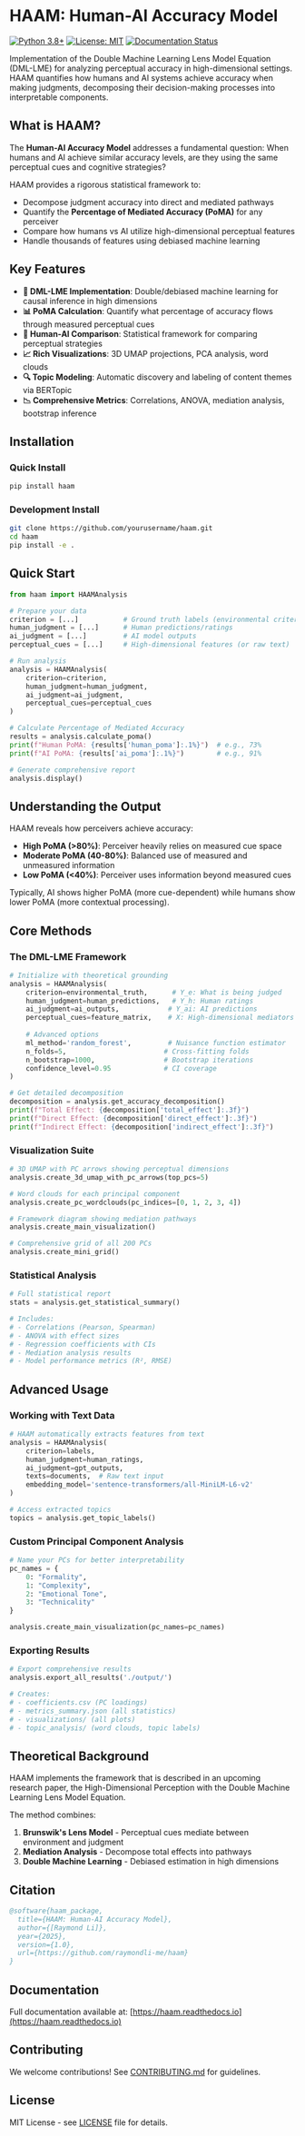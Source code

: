 # HAAM: Human-AI Accuracy Model

[![Python 3.8+](https://img.shields.io/badge/python-3.8+-blue.svg)](https://www.python.org/downloads/)
[![License: MIT](https://img.shields.io/badge/License-MIT-yellow.svg)](https://opensource.org/licenses/MIT)
[![Documentation Status](https://readthedocs.org/projects/haam/badge/?version=latest)](https://haam.readthedocs.io/en/latest/?badge=latest)

Implementation of the Double Machine Learning Lens Model Equation (DML-LME) for analyzing perceptual accuracy in high-dimensional settings. HAAM quantifies how humans and AI systems achieve accuracy when making judgments, decomposing their decision-making processes into interpretable components.

## What is HAAM?

The **Human-AI Accuracy Model** addresses a fundamental question: When humans and AI achieve similar accuracy levels, are they using the same perceptual cues and cognitive strategies? 

HAAM provides a rigorous statistical framework to:
- Decompose judgment accuracy into direct and mediated pathways
- Quantify the **Percentage of Mediated Accuracy (PoMA)** for any perceiver
- Compare how humans vs AI utilize high-dimensional perceptual features
- Handle thousands of features using debiased machine learning

## Key Features

- **🎯 DML-LME Implementation**: Double/debiased machine learning for causal inference in high dimensions
- **📊 PoMA Calculation**: Quantify what percentage of accuracy flows through measured perceptual cues
- **🧠 Human-AI Comparison**: Statistical framework for comparing perceptual strategies
- **📈 Rich Visualizations**: 3D UMAP projections, PCA analysis, word clouds
- **🔍 Topic Modeling**: Automatic discovery and labeling of content themes via BERTopic
- **📉 Comprehensive Metrics**: Correlations, ANOVA, mediation analysis, bootstrap inference

## Installation

### Quick Install
```bash
pip install haam
```

### Development Install
```bash
git clone https://github.com/yourusername/haam.git
cd haam
pip install -e .
```

## Quick Start

```python
from haam import HAAMAnalysis

# Prepare your data
criterion = [...]           # Ground truth labels (environmental criterion)
human_judgment = [...]      # Human predictions/ratings  
ai_judgment = [...]         # AI model outputs
perceptual_cues = [...]     # High-dimensional features (or raw text)

# Run analysis
analysis = HAAMAnalysis(
    criterion=criterion,
    human_judgment=human_judgment,
    ai_judgment=ai_judgment,
    perceptual_cues=perceptual_cues
)

# Calculate Percentage of Mediated Accuracy
results = analysis.calculate_poma()
print(f"Human PoMA: {results['human_poma']:.1%}")  # e.g., 73%
print(f"AI PoMA: {results['ai_poma']:.1%}")        # e.g., 91%

# Generate comprehensive report
analysis.display()
```

## Understanding the Output

HAAM reveals how perceivers achieve accuracy:

- **High PoMA (>80%)**: Perceiver heavily relies on measured cue space
- **Moderate PoMA (40-80%)**: Balanced use of measured and unmeasured information  
- **Low PoMA (<40%)**: Perceiver uses information beyond measured cues

Typically, AI shows higher PoMA (more cue-dependent) while humans show lower PoMA (more contextual processing).

## Core Methods

### The DML-LME Framework

```python
# Initialize with theoretical grounding
analysis = HAAMAnalysis(
    criterion=environmental_truth,      # Y_e: What is being judged
    human_judgment=human_predictions,   # Y_h: Human ratings
    ai_judgment=ai_outputs,            # Y_ai: AI predictions
    perceptual_cues=feature_matrix,    # X: High-dimensional mediators
    
    # Advanced options
    ml_method='random_forest',         # Nuisance function estimator
    n_folds=5,                        # Cross-fitting folds
    n_bootstrap=1000,                 # Bootstrap iterations
    confidence_level=0.95             # CI coverage
)

# Get detailed decomposition
decomposition = analysis.get_accuracy_decomposition()
print(f"Total Effect: {decomposition['total_effect']:.3f}")
print(f"Direct Effect: {decomposition['direct_effect']:.3f}")  
print(f"Indirect Effect: {decomposition['indirect_effect']:.3f}")
```

### Visualization Suite

```python
# 3D UMAP with PC arrows showing perceptual dimensions
analysis.create_3d_umap_with_pc_arrows(top_pcs=5)

# Word clouds for each principal component
analysis.create_pc_wordclouds(pc_indices=[0, 1, 2, 3, 4])

# Framework diagram showing mediation pathways
analysis.create_main_visualization()

# Comprehensive grid of all 200 PCs
analysis.create_mini_grid()
```

### Statistical Analysis

```python
# Full statistical report
stats = analysis.get_statistical_summary()

# Includes:
# - Correlations (Pearson, Spearman)
# - ANOVA with effect sizes
# - Regression coefficients with CIs
# - Mediation analysis results
# - Model performance metrics (R², RMSE)
```

## Advanced Usage

### Working with Text Data

```python
# HAAM automatically extracts features from text
analysis = HAAMAnalysis(
    criterion=labels,
    human_judgment=human_ratings,
    ai_judgment=gpt_outputs,
    texts=documents,  # Raw text input
    embedding_model='sentence-transformers/all-MiniLM-L6-v2'
)

# Access extracted topics
topics = analysis.get_topic_labels()
```

### Custom Principal Component Analysis

```python
# Name your PCs for better interpretability
pc_names = {
    0: "Formality",
    1: "Complexity",  
    2: "Emotional Tone",
    3: "Technicality"
}

analysis.create_main_visualization(pc_names=pc_names)
```

### Exporting Results

```python
# Export comprehensive results
analysis.export_all_results('./output/')

# Creates:
# - coefficients.csv (PC loadings)
# - metrics_summary.json (all statistics)
# - visualizations/ (all plots)
# - topic_analysis/ (word clouds, topic labels)
```

## Theoretical Background

HAAM implements the framework that is described in an upcoming research paper, the High-Dimensional Perception with the Double Machine Learning Lens Model Equation. 

The method combines:
1. **Brunswik's Lens Model** - Perceptual cues mediate between environment and judgment
2. **Mediation Analysis** - Decompose total effects into pathways  
3. **Double Machine Learning** - Debiased estimation in high dimensions

## Citation

```bibtex
@software{haam_package,
  title={HAAM: Human-AI Accuracy Model},
  author={[Raymond Li]},
  year={2025},
  version={1.0},
  url={https://github.com/raymondli-me/haam}
}
```

## Documentation

Full documentation available at: [https://haam.readthedocs.io](https://haam.readthedocs.io)

## Contributing

We welcome contributions! See [CONTRIBUTING.md](CONTRIBUTING.md) for guidelines.

## License

MIT License - see [LICENSE](LICENSE) file for details.
